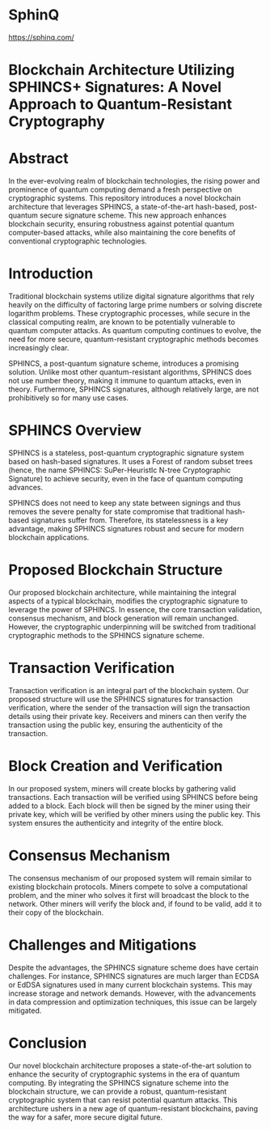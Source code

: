 # SphinQ
https://sphinq.com/
# Blockchain Architecture Utilizing SPHINCS+ Signatures: A Novel Approach to Quantum-Resistant Cryptography

# Abstract
In the ever-evolving realm of blockchain technologies, the rising power and prominence of quantum computing demand a fresh perspective on cryptographic systems. This repository introduces a novel blockchain architecture that leverages SPHINCS, a state-of-the-art hash-based, post-quantum secure signature scheme. This new approach enhances blockchain security, ensuring robustness against potential quantum computer-based attacks, while also maintaining the core benefits of conventional cryptographic technologies.

# Introduction
Traditional blockchain systems utilize digital signature algorithms that rely heavily on the difficulty of factoring large prime numbers or solving discrete logarithm problems. These cryptographic processes, while secure in the classical computing realm, are known to be potentially vulnerable to quantum computer attacks. As quantum computing continues to evolve, the need for more secure, quantum-resistant cryptographic methods becomes increasingly clear.

SPHINCS, a post-quantum signature scheme, introduces a promising solution. Unlike most other quantum-resistant algorithms, SPHINCS does not use number theory, making it immune to quantum attacks, even in theory. Furthermore, SPHINCS signatures, although relatively large, are not prohibitively so for many use cases.

# SPHINCS Overview
SPHINCS is a stateless, post-quantum cryptographic signature system based on hash-based signatures. It uses a Forest of random subset trees (hence, the name SPHINCS: SuPer-HeuristIc N-tree Cryptographic Signature) to achieve security, even in the face of quantum computing advances.

SPHINCS does not need to keep any state between signings and thus removes the severe penalty for state compromise that traditional hash-based signatures suffer from. Therefore, its statelessness is a key advantage, making SPHINCS signatures robust and secure for modern blockchain applications.

# Proposed Blockchain Structure
Our proposed blockchain architecture, while maintaining the integral aspects of a typical blockchain, modifies the cryptographic signature to leverage the power of SPHINCS. In essence, the core transaction validation, consensus mechanism, and block generation will remain unchanged. However, the cryptographic underpinning will be switched from traditional cryptographic methods to the SPHINCS signature scheme.

# Transaction Verification
Transaction verification is an integral part of the blockchain system. Our proposed structure will use the SPHINCS signatures for transaction verification, where the sender of the transaction will sign the transaction details using their private key. Receivers and miners can then verify the transaction using the public key, ensuring the authenticity of the transaction.

# Block Creation and Verification
In our proposed system, miners will create blocks by gathering valid transactions. Each transaction will be verified using SPHINCS before being added to a block. Each block will then be signed by the miner using their private key, which will be verified by other miners using the public key. This system ensures the authenticity and integrity of the entire block.

# Consensus Mechanism
The consensus mechanism of our proposed system will remain similar to existing blockchain protocols. Miners compete to solve a computational problem, and the miner who solves it first will broadcast the block to the network. Other miners will verify the block and, if found to be valid, add it to their copy of the blockchain.

# Challenges and Mitigations
Despite the advantages, the SPHINCS signature scheme does have certain challenges. For instance, SPHINCS signatures are much larger than ECDSA or EdDSA signatures used in many current blockchain systems. This may increase storage and network demands. However, with the advancements in data compression and optimization techniques, this issue can be largely mitigated.

# Conclusion
Our novel blockchain architecture proposes a state-of-the-art solution to enhance the security of cryptographic systems in the era of quantum computing. By integrating the SPHINCS signature scheme into the blockchain structure, we can provide a robust, quantum-resistant cryptographic system that can resist potential quantum attacks. This architecture ushers in a new age of quantum-resistant blockchains, paving the way for a safer, more secure digital future.
